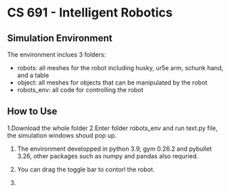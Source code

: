# CS 691 - Intelligent Robotics

## Simulation Environment 

The environment inclues 3 folders:

- robots: all meshes for the robot including husky, ur5e arm, schunk hand, and a table
- object: all meshes for objects that can be manipulated by the robot
- robots_env: all code for controlling the robot

## How to Use 

1.Download the whole folder
2.Enter folder robots_env and run text.py file, the simulation windows shoud pop up. 
  1. The environment developped in python 3.9, gym 0.26.2 and pybullet 3.26, other packages such as numpy and pandas also requried.
3. You can drag the toggle bar to contorl the robot. 







3.



